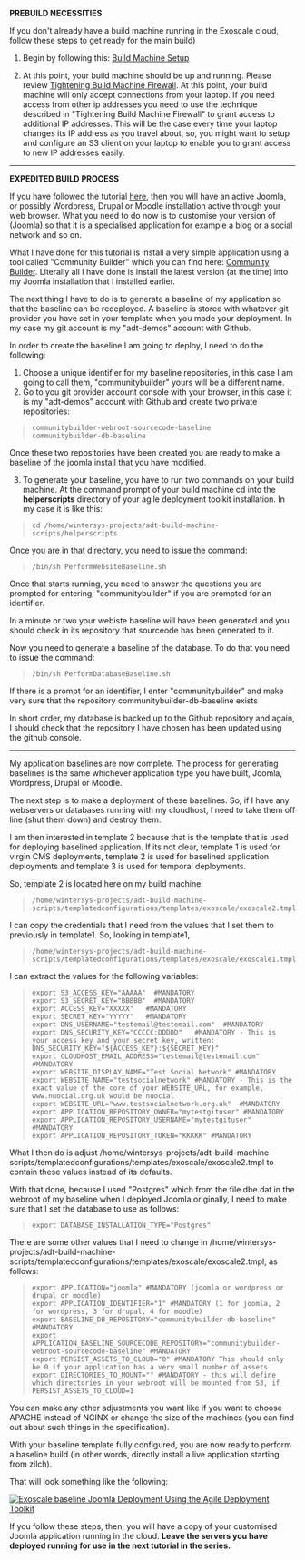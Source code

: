 **PREBUILD NECESSITIES**

If you don't already have a build machine running in the Exoscale cloud, follow these steps to get ready for the main build)

1. Begin by following this: [Build Machine Setup](./buildmachine-expedited.md)  

2. At this point, your build machine should be up and running. Please review [Tightening Build Machine Firewall](../../../doco/AgileToolkitDeployment/TightenBuildMachineAccess.md). At this point, your build machine will only accept connections from your laptop. If you need access from other ip addresses you need to use the technique described in "Tightening Build Machine Firewall" to grant access to additional IP addresses. This will be the case every time your laptop changes its IP address as you travel about, so, you might want to setup and configure an S3 client on your laptop to enable you to grant access to new IP addresses easily. 

-----------------------------

**EXPEDITED BUILD PROCESS**

If you have followed the tutorial [here](./expedited-virgin-joomla.md), then you will have an active Joomla, or possibly Wordpress, Drupal or Moodle installation active through your web browser.
What you need to do now is to customise your version of (Joomla) so that it is a specialised application for example a blog or a social network and so on. 

What I have done for this tutorial is install a very simple application using a tool called "Community Builder" which you can find here: [Community Builder](https://www.joomlapolis.com). Literally all I have done is install the latest version (at the time) into my Joomla installation that I installed earlier. 

The next thing I have to do is to generate a baseline of my application so that the baseline can be redeployed. A baseline is stored with whatever git provider you have set in your template when you made your deployment. In my case my git account is my "adt-demos" account with Github. 

In order to create the baseline I am going to deploy, I need to do the following:

1. Choose a unique identifier for my baseline repositories, in this case I am going to call them, "communitybuilder" yours will be a different name.
2. Go to you git provider account console with your browser, in this case it is my "adt-demos" account with Github and create two private repositories:

>     communitybuilder-webroot-sourcecode-baseline
>     communitybuilder-db-baseline

Once these two repositories have been created you are ready to make a baseline of the joomla install that you have modified. 

3. To generate your baseline, you have to run two commands on your build machine. At the command prompt of your build machine cd into the **helperscripts** directory of your agile deployment toolkit installation. In my case it is like this:

>     cd /home/wintersys-projects/adt-build-machine-scripts/helperscripts

Once you are in that directory, you need to issue the command:

>     /bin/sh PerformWebsiteBaseline.sh

Once that starts running, you need to answer the questions you are prompted for entering, "communitybuilder" if you are prompted for an identifier. 

In a minute or two your webiste baseline will have been generated and you should check in its repository that sourceode has been generated to it. 

Now you need to generate a baseline of the database. To do that you need to issue the command:

>     /bin/sh PerformDatabaseBaseline.sh

If there is a prompt for an identifier, I enter "communitybuilder" and make very sure that the repository communitybuilder-db-baseline exists

In short order, my database is backed up to the Github repository and again, I should check that the repository I have chosen has been updated using the github console.

-----------------------------------------------

My application baselines are now complete. The process for generating baselines is the same whichever application type you have built, Joomla, Wordpress, Drupal or Moodle. 

The next step is to make a deployment of these baselines. So, if I have any webservers or databases running with my cloudhost, I need to take them off line (shut them down) and destroy them. 

I am then interested in template 2 because that is the template that is used for deploying baselined application. If its not clear, template 1 is used for virgin CMS deployments, template 2 is used for baselined application deployments and template 3 is used for temporal deployments. 

So, template 2 is located here on my build machine:

>     /home/wintersys-projects/adt-build-machine-scripts/templatedconfigurations/templates/exoscale/exoscale2.tmpl

I can copy the credentials that I need from the values that I set them to previously in template1. So, looking in template1,

>     /home/wintersys-projects/adt-build-machine-scripts/templatedconfigurations/templates/exoscale/exoscale1.tmpl

I can extract the values for the following variables:

>     export S3_ACCESS_KEY="AAAAA"  #MANDATORY
>     export S3_SECRET_KEY="BBBBB"  #MANDATORY
>     export ACCESS_KEY="XXXXX"   #MANDATORY
>     export SECRET_KEY="YYYYY"   #MANDATORY
>     export DNS_USERNAME="testemail@testemail.com"  #MANDATORY
>     export DNS_SECURITY_KEY="CCCCC:DDDDD"   #MANDATORY - This is your access key and your secret key, written: DNS_SECURITY_KEY="${ACCESS_KEY}:${SECRET_KEY}"
>     export CLOUDHOST_EMAIL_ADDRESS="testemail@testemail.com" #MANDATORY
>     export WEBSITE_DISPLAY_NAME="Test Social Network" #MANDATORY
>     export WEBSITE_NAME="testsocialnetwork" #MANDATORY - This is the exact value of the core of your WEBSITE_URL, for example, www.nuocial.org.uk would be nuocial
>     export WEBSITE_URL="www.testsocialnetwork.org.uk"  #MANDATORY
>     export APPLICATION_REPOSITORY_OWNER="mytestgituser" #MANDATORY
>     export APPLICATION_REPOSITORY_USERNAME="mytestgituser" #MANDATORY
>     export APPLICATION_REPOSITORY_TOKEN="KKKKK" #MANDATORY

What I then do is adjust /home/wintersys-projects/adt-build-machine-scripts/templatedconfigurations/templates/exoscale/exoscale2.tmpl to contain these values instead of its defaults. 

With that done, because I used "Postgres" which from the file dbe.dat in the webroot of my baseline when I deployed Joomla originally, I need to make sure that I set the database to use as follows:

>     export DATABASE_INSTALLATION_TYPE="Postgres"

There are some other values that I need to change in /home/wintersys-projects/adt-build-machine-scripts/templatedconfigurations/templates/exoscale/exoscale2.tmpl, as follows:

>     export APPLICATION="joomla" #MANDATORY (joomla or wordpress or drupal or moodle)
>     export APPLICATION_IDENTIFIER="1" #MANDATORY (1 for joomla, 2 for wordpress, 3 for drupal, 4 for moodle)
>     export BASELINE_DB_REPOSITORY="communitybuilder-db-baseline" #MANDATORY
>     export APPLICATION_BASELINE_SOURCECODE_REPOSITORY="communitybuilder-webroot-sourcecode-baseline" #MANDATORY
>     export PERSIST_ASSETS_TO_CLOUD="0" #MANDATORY This should only be 0 if your application has a very small number of assets
>     export DIRECTORIES_TO_MOUNT="" #MANDATORY - this will define which directories in your webroot will be mounted from S3, if PERSIST_ASSETS_TO_CLOUD=1

You can make any other adjustments you want like if you want to choose APACHE instead of NGINX or change the size of the machines (you can find out about such things in the specification).

With your baseline template fully configured, you are now ready to perform a baseline build (in other words, directly install a live application starting from zilch).

That will look something like the following:

[![Exoscale baseline Joomla Deployment Using the Agile Deployment Toolkit](https://img.youtube.com/vi/JiweJOLr-R8/0.jpg)](https://www.youtube.com/watch?v=JiweJOLr-R8)

If you follow these steps, then, you will have a copy of your customised Joomla application running in the cloud. 
**Leave the servers you have deployed running for use in the next tutorial in the series.**



